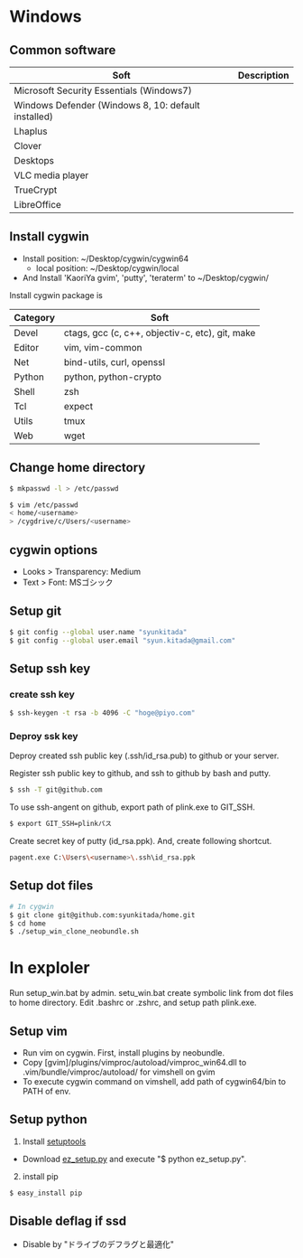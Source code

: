 # Windows

## Common software
| Soft | Description |
| --- | --- |
| Microsoft Security Essentials (Windows7)            | |
| Windows Defender (Windows 8, 10: default installed) | |
| Lhaplus           | |
| Clover            | |
| Desktops          | |
| VLC media player  | |
| TrueCrypt         | |
| LibreOffice       | |

## Install cygwin
* Install position: ~/Desktop/cygwin/cygwin64
  * local position: ~/Desktop/cygwin/local
* And Install 'KaoriYa gvim', 'putty', 'teraterm' to ~/Desktop/cygwin/

Install cygwin package is

| Category | Soft |
| --- | --- |
| Devel  | ctags, gcc (c, c++, objectiv-c, etc), git, make |
| Editor | vim, vim-common           |
| Net    | bind-utils, curl, openssl |
| Python | python, python-crypto     |
| Shell  | zsh |
| Tcl    | expect    |
| Utils  | tmux |
| Web    | wget      |

## Change home directory
``` bash
$ mkpasswd -l > /etc/passwd

$ vim /etc/passwd
< home/<username>
> /cygdrive/c/Users/<username>
```

## cygwin options
* Looks > Transparency: Medium
* Text > Font: MSゴシック

## Setup git
``` bash
$ git config --global user.name "syunkitada"
$ git config --global user.email "syun.kitada@gmail.com"
```

## Setup ssh key
### create ssh key
``` bash
$ ssh-keygen -t rsa -b 4096 -C "hoge@piyo.com"
```

### Deproy ssk key
Deproy created ssh public key (.ssh/id_rsa.pub) to github or your server.

Register ssh public key to github, and ssh to github by bash and putty.
``` bash
$ ssh -T git@github.com
```

To use ssh-angent on github, export path of plink.exe to GIT_SSH.
``` bash
$ export GIT_SSH=plinkパス
```

Create secret key of putty (id_rsa.ppk).
And, create following shortcut.
``` bash
pagent.exe C:\Users\<username>\.ssh\id_rsa.ppk
```

## Setup dot files
``` bash
# In cygwin
$ git clone git@github.com:syunkitada/home.git
$ cd home
$ ./setup_win_clone_neobundle.sh
```

# In exploler
Run setup_win.bat by admin.
setu_win.bat create symbolic link from dot files to home directory.
Edit .bashrc or .zshrc, and setup path plink.exe.

## Setup vim
* Run vim on cygwin. First, install plugins by neobundle.
* Copy [gvim]/plugins/vimproc/autoload/vimproc_win64.dll to .vim/bundle/vimproc/autoload/ for vimshell on gvim 
* To execute cygwin command on vimshell, add path of cygwin64/bin to PATH of env.

## Setup python
1. Install [setuptools](https://pypi.python.org/pypi/setuptools)
  * Download [ez_setup.py](https://bootstrap.pypa.io/ez_setup.py) and execute "$ python ez_setup.py".
2. install pip
``` bash
$ easy_install pip
```

## Disable deflag if ssd
* Disable by "ドライブのデフラグと最適化"
